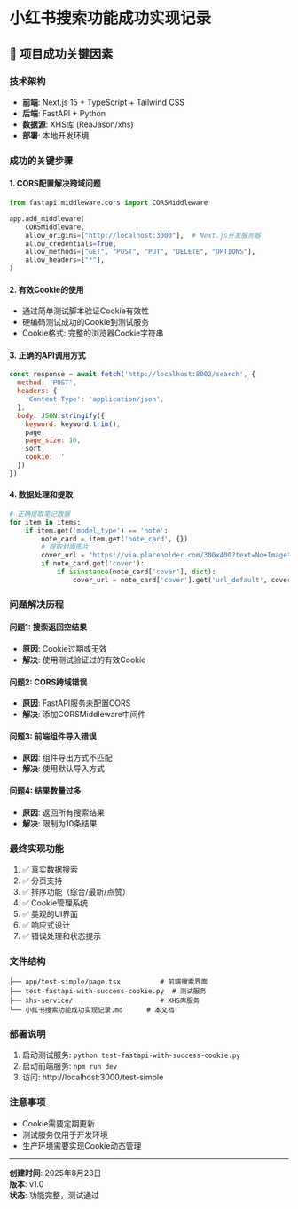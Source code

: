 # 小红书搜索功能成功实现记录

## 🎉 项目成功关键因素

### 技术架构
- **前端**: Next.js 15 + TypeScript + Tailwind CSS
- **后端**: FastAPI + Python
- **数据源**: XHS库 (ReaJason/xhs)
- **部署**: 本地开发环境

### 成功的关键步骤

#### 1. CORS配置解决跨域问题
```python
from fastapi.middleware.cors import CORSMiddleware

app.add_middleware(
    CORSMiddleware,
    allow_origins=["http://localhost:3000"],  # Next.js开发服务器
    allow_credentials=True,
    allow_methods=["GET", "POST", "PUT", "DELETE", "OPTIONS"],
    allow_headers=["*"],
)
```

#### 2. 有效Cookie的使用
- 通过简单测试脚本验证Cookie有效性
- 硬编码测试成功的Cookie到测试服务
- Cookie格式: 完整的浏览器Cookie字符串

#### 3. 正确的API调用方式
```javascript
const response = await fetch('http://localhost:8002/search', {
  method: 'POST',
  headers: {
    'Content-Type': 'application/json',
  },
  body: JSON.stringify({
    keyword: keyword.trim(),
    page,
    page_size: 10,
    sort,
    cookie: ''
  })
})
```

#### 4. 数据处理和提取
```python
# 正确提取笔记数据
for item in items:
    if item.get('model_type') == 'note':
        note_card = item.get('note_card', {})
        # 提取封面图片
        cover_url = "https://via.placeholder.com/300x400?text=No+Image"
        if note_card.get('cover'):
            if isinstance(note_card['cover'], dict):
                cover_url = note_card['cover'].get('url_default', cover_url)
```

### 问题解决历程

#### 问题1: 搜索返回空结果
- **原因**: Cookie过期或无效
- **解决**: 使用测试验证过的有效Cookie

#### 问题2: CORS跨域错误
- **原因**: FastAPI服务未配置CORS
- **解决**: 添加CORSMiddleware中间件

#### 问题3: 前端组件导入错误
- **原因**: 组件导出方式不匹配
- **解决**: 使用默认导入方式

#### 问题4: 结果数量过多
- **原因**: 返回所有搜索结果
- **解决**: 限制为10条结果

### 最终实现功能

1. ✅ 真实数据搜索
2. ✅ 分页支持
3. ✅ 排序功能（综合/最新/点赞）
4. ✅ Cookie管理系统
5. ✅ 美观的UI界面
6. ✅ 响应式设计
7. ✅ 错误处理和状态提示

### 文件结构
```
├── app/test-simple/page.tsx          # 前端搜索界面
├── test-fastapi-with-success-cookie.py  # 测试服务
├── xhs-service/                      # XHS库服务
└── 小红书搜索功能成功实现记录.md      # 本文档
```

### 部署说明
1. 启动测试服务: `python test-fastapi-with-success-cookie.py`
2. 启动前端服务: `npm run dev`
3. 访问: http://localhost:3000/test-simple

### 注意事项
- Cookie需要定期更新
- 测试服务仅用于开发环境
- 生产环境需要实现Cookie动态管理

---
**创建时间**: 2025年8月23日  
**版本**: v1.0  
**状态**: 功能完整，测试通过